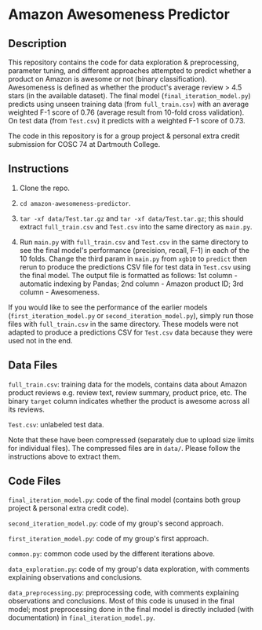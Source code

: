 # Amazon Awesomeness Predictor

## Description
This repository contains the code for data exploration & preprocessing, parameter tuning, and different approaches attempted to predict whether a product on Amazon is awesome or not (binary classification). Awesomeness is defined as whether the product's average review > 4.5 stars (in the available dataset). The final model (`final_iteration_model.py`) predicts using unseen training data (from `full_train.csv`) with an average weighted F-1 score of 0.76 (average result from 10-fold cross validation). On test data (from `Test.csv`) it predicts with a weighted F-1 score of 0.73.

The code in this repository is for a group project & personal extra credit submission for COSC 74 at Dartmouth College.

## Instructions

1. Clone the repo.

2. `cd amazon-awesomeness-predictor`.

3. `tar -xf data/Test.tar.gz` and `tar -xf data/Test.tar.gz`; this should extract `full_train.csv` and `Test.csv` into the same directory as `main.py`.

4. Run `main.py` with `full_train.csv` and `Test.csv` in the same directory to see the final model's performance (precision, recall, F-1) in each of the 10 folds. Change the third param in `main.py` from `xgb10` to `predict` then rerun to produce the predictions CSV file for test data in `Test.csv` using the final model. The output file is formatted as follows: 1st column - automatic indexing by Pandas; 2nd column - Amazon product ID; 3rd column - Awesomeness.

If you would like to see the performance of the earlier models (`first_iteration_model.py` or `second_iteration_model.py`), simply run those files with `full_train.csv` in the same directory. These models were not adapted to produce a predictions CSV for `Test.csv` data because they were used not in the end.

## Data Files

`full_train.csv`: training data for the models, contains data about Amazon product reviews e.g. review text, review summary, product price, etc. The binary `target` column indicates whether the product is awesome across all its reviews.

`Test.csv`: unlabeled test data.

Note that these have been compressed (separately due to upload size limits for individual files). The compressed files are in `data/`. Please follow the instructions above to extract them.

## Code Files

`final_iteration_model.py`: code of the final model (contains both group project & personal extra credit code).

`second_iteration_model.py`: code of my group's second approach.

`first_iteration_model.py`: code of my group's first approach.

`common.py`: common code used by the different iterations above.

`data_exploration.py`: code of my group's data exploration, with comments explaining observations and conclusions.

`data_preprocessing.py`: preprocessing code, with comments explaining observations and conclusions. Most of this code is unused in the final model; most preprocessing done in the final model is directly included (with documentation) in `final_iteration_model.py`.
